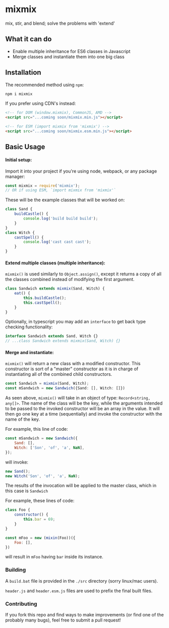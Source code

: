 # mixmix

mix, stir, and blend; solve the problems with 'extend'



## What it can do

* Enable multiple inheritance for ES6 classes in Javascript
* Merge classes and instantiate them into one big class



## Installation

The recommended method using `npm`:

```bash
npm i mixmix
```

If you prefer using CDN's instead:

```html
<!-- for DOM (window.mixmix), CommonJS, AMD -->
<script src="...coming soon/mixmix.min.js"></script>

<!-- for ESM (import mixmix from 'mixmix') -->
<script src="...coming soon/mixmix.esm.min.js"></script>
```



## Basic Usage

#### Initial setup:

Import it into your project if you're using node, webpack, or any package manager:

```js
const mixmix = require('mixmix');
// OR if using ESM, `import mixmix from 'mixmix'`
```

These will be the example classes that will be worked on:

```js
class Sand {
    buildCastle() {
        console.log('build build build');
    }
}
class Witch {
    castSpell() {
        console.log('cast cast cast');
    }
}
```



#### Extend multiple classes (multiple inheritance):

`mixmix()` is used similarly to `Object.assign()`, except it returns a copy of all the classes combined instead of modifying the first argument.

```js
class Sandwich extends mixmix(Sand, Witch) {
    eat() {
        this.buildCastle();
        this.castSpell();
    }
}
```

Optionally, in typescript you may add an `interface` to get back type checking functionality:

```ts
interface Sandwich extends Sand, Witch {}
// ...class Sandwich extends mixmix(Sand, Witch) {}
```



#### Merge and instantiate:

`mixmix()` will return a new class with a modified constructor. This constructor is sort of a "master" constructor as it is in charge of instantiating all of the combined child constructors.

```ts
const Sandwich = mixmix(Sand, Witch);
const mSandwich = new Sandwich({Sand: [], Witch: []})
```

As seen above, `mixmix()` will take in an object of type: `Record<string, any[]>`. The name of the class will be the key, while the arguments intended to be passed to the invoked constructor will be an array in the value. It will then go one key at a time (sequentially) and invoke the constructor with the name of the key.

For example, this line of code:

```js
const mSandwich = new Sandwich({
    Sand: [], 
    Witch: ['Son', 'of', 'a', NaN],
});
```

will invoke:

```js
new Sand();
new Witch('Son', 'of', 'a', NaN);
```

The results of the invocation will be applied to the master class, which in this case is `Sandwich` 

For example, these lines of code:

```js
class Foo {
    constructor() {
        this.bar = 69;
    }
}

const mFoo = new (mixin(Foo))({
    Foo: [],
})
```

will result in `mFoo` having `bar` inside its instance.



### Building

A `build.bat` file is provided in the `./src` directory (sorry linux/mac users).

`header.js` and `header.esm.js` files are used to prefix the final built files.



### Contributing

If you fork this repo and find ways to make improvements (or find one of the probably many bugs), feel free to submit a pull request!